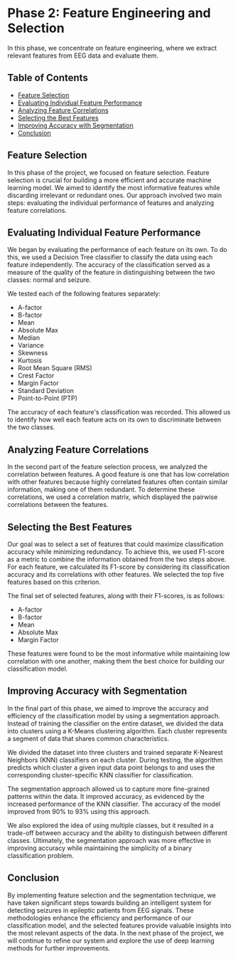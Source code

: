 # Phase 2: Feature Engineering and Selection

In this phase, we concentrate on feature engineering, where we extract relevant features from EEG data and evaluate them.

## Table of Contents

- [Feature Selection](#feature-Selection)
- [Evaluating Individual Feature Performance](#evaluating-Individual-Feature-Performance)
- [Analyzing Feature Correlations](#analyzing-Feature-Correlations)
- [Selecting the Best Features](#selecting-the-Best-Features)
- [Improving Accuracy with Segmentation](#improving-Accuracy-with-Segmentation)
- [Conclusion](#Conclusion)


## Feature Selection

In this phase of the project, we focused on feature selection. Feature selection is crucial for building a more efficient and accurate machine learning model. We aimed to identify the most informative features while discarding irrelevant or redundant ones. Our approach involved two main steps: evaluating the individual performance of features and analyzing feature correlations.


## Evaluating Individual Feature Performance

We began by evaluating the performance of each feature on its own. To do this, we used a Decision Tree classifier to classify the data using each feature independently. The accuracy of the classification served as a measure of the quality of the feature in distinguishing between the two classes: normal and seizure.

We tested each of the following features separately:

- A-factor
- B-factor
- Mean
- Absolute Max
- Median
- Variance
- Skewness
- Kurtosis
- Root Mean Square (RMS)
- Crest Factor
- Margin Factor
- Standard Deviation
- Point-to-Point (PTP)

The accuracy of each feature's classification was recorded. This allowed us to identify how well each feature acts on its own to discriminate between the two classes.


## Analyzing Feature Correlations

In the second part of the feature selection process, we analyzed the correlation between features. A good feature is one that has low correlation with other features because highly correlated features often contain similar information, making one of them redundant. To determine these correlations, we used a correlation matrix, which displayed the pairwise correlations between the features.



## Selecting the Best Features

Our goal was to select a set of features that could maximize classification accuracy while minimizing redundancy. To achieve this, we used F1-score as a metric to combine the information obtained from the two steps above. For each feature, we calculated its F1-score by considering its classification accuracy and its correlations with other features. We selected the top five features based on this criterion.

The final set of selected features, along with their F1-scores, is as follows:

- A-factor
- B-factor
- Mean
- Absolute Max
- Margin Factor

These features were found to be the most informative while maintaining low correlation with one another, making them the best choice for building our classification model.

## Improving Accuracy with Segmentation
In the final part of this phase, we aimed to improve the accuracy and efficiency of the classification model by using a segmentation approach. Instead of training the classifier on the entire dataset, we divided the data into clusters using a K-Means clustering algorithm. Each cluster represents a segment of data that shares common characteristics.

We divided the dataset into three clusters and trained separate K-Nearest Neighbors (KNN) classifiers on each cluster. During testing, the algorithm predicts which cluster a given input data point belongs to and uses the corresponding cluster-specific KNN classifier for classification.

The segmentation approach allowed us to capture more fine-grained patterns within the data. It improved accuracy, as evidenced by the increased performance of the KNN classifier. The accuracy of the model improved from 90% to 93% using this approach.

We also explored the idea of using multiple classes, but it resulted in a trade-off between accuracy and the ability to distinguish between different classes. Ultimately, the segmentation approach was more effective in improving accuracy while maintaining the simplicity of a binary classification problem.


## Conclusion
By implementing feature selection and the segmentation technique, we have taken significant steps towards building an intelligent system for detecting seizures in epileptic patients from EEG signals. These methodologies enhance the efficiency and performance of our classification model, and the selected features provide valuable insights into the most relevant aspects of the data. In the next phase of the project, we will continue to refine our system and explore the use of deep learning methods for further improvements.

